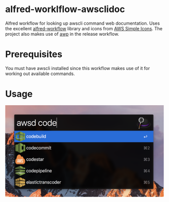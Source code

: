 # alfred-worklflow-awsclidoc

Alfred workflow for looking up awscli command web documentation. Uses the excellent [alfred-workflow](https://github.com/deanishe/alfred-workflow) library and icons from [AWS Simple Icons](https://aws.amazon.com/architecture/icons/). The project also makes use of [awp](https://github.com/caleb531/alfred-workflow-packager) in the release workflow.

# Prerequisites

You must have awscli installed since this workflow makes use of it for working out available commands.

# Usage

![Screenshot](screenshot.png)

